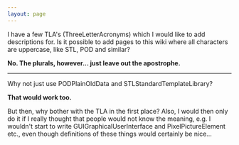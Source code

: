 ```yaml
---
layout: page
---
```


I have a few TLA's (ThreeLetterAcronyms) which I would like to add descriptions for. Is it possible to add pages to this wiki where all characters are uppercase, like STL, POD and similar?

**No. The plurals, however... just leave out the apostrophe.**

----

Why not just use PODPlainOldData and STLStandardTemplateLibrary?

**That would work too.**

But then, why bother with the TLA in the first place? Also, I would then only do it if I really thought that people would not know the meaning, e.g. I wouldn't start to write GUIGraphicalUserInterface and PixelPictureElement etc., even though definitions of these things would certainly be nice...
